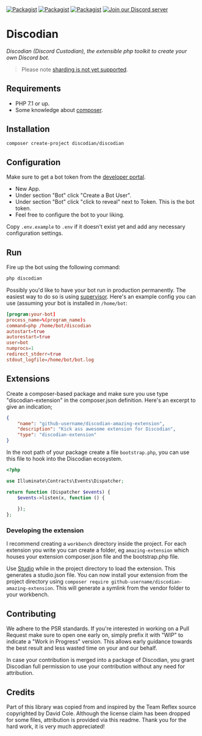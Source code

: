 

[![Packagist](https://img.shields.io/packagist/v/discodian/discodian.svg)](https://packagist.org/packages/discodian/discodian)
[![Packagist](https://img.shields.io/packagist/v/discodian/core.svg)](https://packagist.org/packages/discodian/core)
[![Packagist](https://img.shields.io/packagist/dt/discodian/discodian.svg)](https://packagist.org/packages/discodian/discodian)
[![Join our Discord server](https://discordapp.com/api/guilds/380697983102222345/embed.png)](https://discord.gg/erybZg6)

# Discodian

*Discodian (Discord Custodian), the extensible php toolkit to create your own Discord bot.*

> Please note [sharding is not yet supported](https://github.com/discodian/discodian/issues/2).

## Requirements

- PHP 7.1 or up.
- Some knowledge about [composer](http://getcomposer.org).

## Installation

```bash
composer create-project discodian/discodian
```

## Configuration

Make sure to get a bot token from the [developer portal](https://discordapp.com/developers/applications/me).

- New App.
- Under section "Bot" click "Create a Bot User".
- Under section "Bot" click "click to reveal" next to Token. This is the bot token.
- Feel free to configure the bot to your liking.

Copy `.env.example` to `.env` if it doesn't exist yet and add any necessary configuration settings.

## Run

Fire up the bot using the following command:

```bash
php discodian
```

Possibly you'd like to have your bot run in production permanently. The easiest way to do so is using
[supervisor](http://supervisord.org/index.html). Here's an example config you can use (assuming your bot is installed in `/home/bot`:

```conf
[program:your-bot]
process_name=%(program_name)s
command=php /home/bot/discodian
autostart=true
autorestart=true
user=bot
numprocs=1
redirect_stderr=true
stdout_logfile=/home/bot/bot.log
```

## Extensions

Create a composer-based package and make sure you use type "discodian-extension" in the composer.json
definition. Here's an excerpt to give an indication;

```json
{
    "name": "github-username/discodian-amazing-extension",
    "description": "Kick ass awesome extension for Discodian",
    "type": "discodian-extension"
}
```

In the root path of your package create a file `bootstrap.php`, you can use this file to hook into
the Discodian ecosystem.

```php
<?php

use Illuminate\Contracts\Events\Dispatcher;

return function (Dispatcher $events) {
    $events->listen(x, function () {
        
    });
};
```

### Developing the extension

I recommend creating a `workbench` directory inside the project. For each extension you write
you can create a folder, eg `amazing-extension` which houses your extension composer.json file
and the bootstrap.php file. 

Use [Studio](https://github.com/franzliedke/studio) while in the project directory to load
the extension. This generates a studio.json file. You can now install your extension from
the project directory using `composer require github-username/discodian-amazing-extension`. This
will generate a symlink from the vendor folder to your workbench.

## Contributing

We adhere to the PSR standards. If you're interested in working on a Pull Request
make sure to open one early on, simply prefix it with "WIP" to indicate a "Work
in Progress" version. This allows early guidance towards the best result and less
wasted time on your and our behalf.

In case your contribution is merged into a package of Discodian, you grant Discodian
full permission to use your contribution without any need for attribution.

## Credits

Part of this library was copied from and inspired by the Team Reflex source copyrighted 
by David Cole. Although the license claim has been dropped for some files, attribution
is provided via this readme. Thank you for the hard work, it is very much appreciated!
